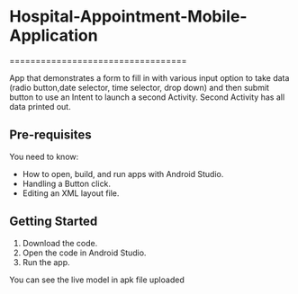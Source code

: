 # Hospital-Appointment-Mobile-Application

==================================

App that demonstrates a form to fill in with various input option to take data (radio button,date selector, time selector, drop down) and then submit button to use an Intent to launch a second Activity. Second Activity has all data printed out.


Pre-requisites
--------------

You need to know:
- How to open, build, and run apps with Android Studio.
- Handling a Button click.
- Editing an XML layout file.

Getting Started
---------------

1. Download the code.
2. Open the code in Android Studio.
3. Run the app.


You can see the live model in apk file uploaded
